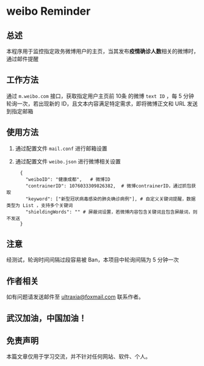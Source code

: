 # weibo Reminder

## 总述

本程序用于监控指定政务微博用户的主页，当其发布**疫情确诊人数**相关的微博时，通过邮件提醒



## 工作方法

通过  `m.weibo.com` 接口，获取指定用户主页前  10条 的微博 `text ID` ，每 5 分钟轮询一次，若出现新的 ID，且文本内容满足特定需求，即将微博正文和 URL 发送到指定邮箱



## 使用方法
1. 通过配置文件 `mail.conf` 进行邮箱设置

2. 通过配置文件 `weibo.json` 进行微博相关设置
```
     {
       "weiboID": "健康成都",   # 微博ID
       "contrainerID": 1076033309826382,  # 微博contrainerID，通过抓包获取
       "keyword": ["新型冠状病毒感染的肺炎确诊病例"], # 自定义关键词提醒，数据类型为 List ，支持多个关键词
       "shieldingWords": "" # 屏蔽词设置，若微博内容包含关键词且包含屏蔽词，则不发送
     }
```


## 注意

经测试，轮询时间间隔过段容易被 Ban，本项目中轮询间隔为 5 分钟一次



## 作者相关

如有问题请发送邮件至 ultraxia@foxmail.com 联系作者。




## 武汉加油，中国加油！

## 免责声明
本篇文章仅用于学习交流，并不针对任何网站、软件、个人。
